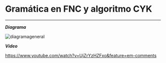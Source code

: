 # Gramática en FNC y algoritmo CYK #

___

***Diagrama***

![diagramageneral](https://user-images.githubusercontent.com/17281733/33591171-e1826450-d951-11e7-9d67-a58064957dde.PNG)

***Video***

https://www.youtube.com/watch?v=UjZrYzHZFxo&feature=em-comments
